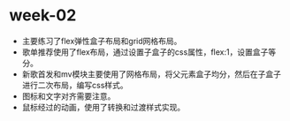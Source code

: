 # week-02
- 主要练习了flex弹性盒子布局和grid网格布局。
- 歌单推荐使用了flex布局，通过设置子盒子的css属性，flex:1，设置盒子等分。
- 新歌首发和mv模块主要使用了网格布局，将父元素盒子均分，然后在子盒子进行二次布局，编写css样式。
- 图标和文字对齐需要注意。
- 鼠标经过的动画，使用了转换和过渡样式实现。